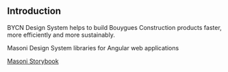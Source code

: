 ## Introduction

BYCN Design System helps to build Bouygues Construction products faster, more efficiently and more sustainably.

Masoni Design System libraries for Angular web applications

[Masoni Storybook](https://didactic-adventure-8k79w1e.pages.github.io/main)
